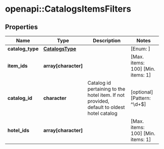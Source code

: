 # openapi::CatalogsItemsFilters


## Properties
Name | Type | Description | Notes
------------ | ------------- | ------------- | -------------
**catalog_type** | [**CatalogsType**](CatalogsType.md) |  | [Enum: ] 
**item_ids** | **array[character]** |  | [Max. items: 100] [Min. items: 1] 
**catalog_id** | **character** | Catalog id pertaining to the hotel item. If not provided, default to oldest hotel catalog | [optional] [Pattern: ^\\d+$] 
**hotel_ids** | **array[character]** |  | [Max. items: 100] [Min. items: 1] 


